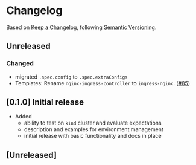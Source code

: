 # Changelog

Based on [Keep a Changelog](https://keepachangelog.com/en/1.0.0/),
following [Semantic Versioning](https://semver.org/spec/v2.0.0.html).

## Unreleased

### Changed

- migrated `.spec.config` to `.spec.extraConfigs`
- Templates: Rename `nginx-ingress-controller` to `ingress-nginx`. ([#85](https://github.com/giantswarm/gitops-template/pull/85))

## [0.1.0] Initial release

- Added
  - ability to test on `kind` cluster and evaluate expectations
  - description and examples for environment management
  - initial release with basic functionality and docs in place

## [Unreleased]
